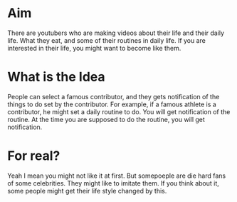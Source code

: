# Aim

There are youtubers who are making videos about their life and their daily life. What they eat, and some of their routines in daily life.
If you are interested in their life, you might want to become like them.

# What is the Idea

People can select a famous contributor, and they gets notification of the things to do set by the contributor.
For example, if a famous athlete is a contributor, he might set a daily routine to do. You will get notification of the routine. At the time you are supposed to do the routine, you will get notification.

# For real?

Yeah I mean you might not like it at first. But somepoeple are die hard fans of some celebrities. They might like to imitate them. If you think about it, some people might get their life style changed by this.
